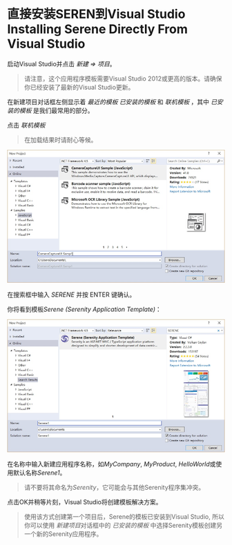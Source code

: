 # 直接安装SEREN到Visual Studio Installing Serene Directly From Visual Studio

启动Visual Studio并点击 *新建 => 项目*。

> 请注意，这个应用程序模板需要Visual Studio 2012或更高的版本。请确保你已经安装了最新的Visual Studio更新。

在新建项目对话框左侧显示着 *最近的模板* *已安装的模板* 和 *联机模板* ，其中 *已安装的模板* 是我们最常用的部分。

点击 *联机模板* 

> 在加载结果时请耐心等候。

![New Project Online](img/new_project_dialog_online.jpg)

在搜索框中输入 *SERENE* 并按 ENTER 键确认。

你将看到模板*Serene (Serenity Application Template)*：

![Serene Search Result](img/new_project_dialog_serene.jpg)


在名称中输入新建应用程序名称，如*MyCompany*, *MyProduct*, *HelloWorld*或使用默认名称*Serene1*。

> 请不要将其命名为*Serenity*，它可能会与其他Serenity程序集冲突。

点击OK并稍等片刻，Visual Studio将创建模板解决方案。

> 使用该方式创建第一个项目后，Serene的模板已安装到Visual Studio, 所以你可以使用  *新建项目*对话框中的 *已安装的模板* 中选择Serenity模板创建另一个新的Serenity应用程序。

